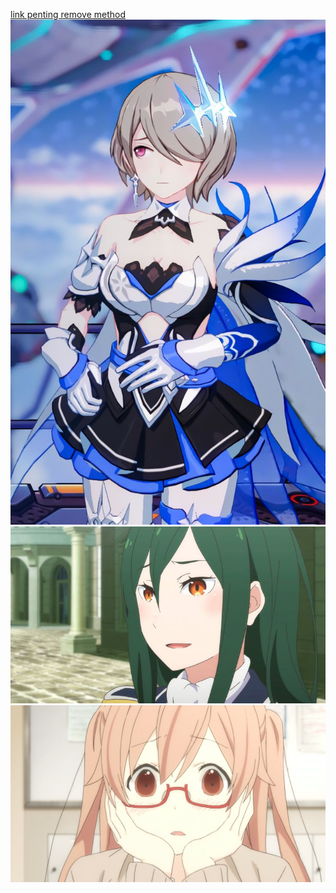 [link penting remove method](https://www.w3schools.com/jsref/met_element_remove.asp)
![cruzh](pict/rita/4.jpg)
![cruzh](pict/cruzh/29.jpg)
![cruzh](pict/shiraishi/6.png)